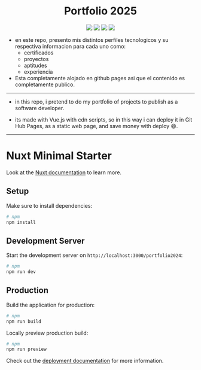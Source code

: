<h1 align="center">Portfolio 2025</h1>

<p align="center">
    <img src="https://img.shields.io/badge/git-latest-lightgrey">
    <img src="https://img.shields.io/badge/github-latest-darkblue">
    <img src="https://img.shields.io/badge/Vue-3 latest-darkgreen">
    <img src="https://img.shields.io/badge/Vue Router-4 latest-darkgreen">
</p>

* en este repo, presento mis distintos perfiles tecnologicos y su respectiva informacion para cada uno como:
  * certificados
  * proyectos
  * aptitudes
  * experiencia
* Esta completamente alojado en github pages asi que el contenido es completamente publico.
---
*  in this repo, i pretend to do my portfolio of projects to publish as a software developer.

* its made with Vue.js with cdn scripts, so in this way i can deploy it in Git Hub Pages, as a static web page, and save money with deploy 😄.
---


# Nuxt Minimal Starter

Look at the [Nuxt documentation](https://nuxt.com/docs/getting-started/introduction) to learn more.

## Setup

Make sure to install dependencies:

```bash
# npm
npm install

```

## Development Server

Start the development server on `http://localhost:3000/portfolio2024`:

```bash
# npm
npm run dev

```

## Production

Build the application for production:

```bash
# npm
npm run build

```

Locally preview production build:

```bash
# npm
npm run preview

```

Check out the [deployment documentation](https://nuxt.com/docs/getting-started/deployment) for more information.

